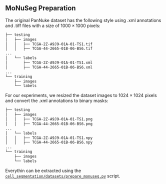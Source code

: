## MoNuSeg Preparation
The original PanNuke dataset has the following style using .xml annotations and .tiff files with a size of $1000 \times 1000$ pixels:

```bash
├── testing
│   ├── images
│   │   ├── TCGA-2Z-A9J9-01A-01-TS1.tif
│   │   ├── TCGA-44-2665-01B-06-BS6.tif
...
│   └── labels
│       ├── TCGA-2Z-A9J9-01A-01-TS1.xml
│       ├── TCGA-44-2665-01B-06-BS6.xml
...
└── training
    ├── images
    └── labels
```
For our experiments, we resized the dataset images to $1024 \times 1024$ pixels and convert the .xml annotations to binary masks:
```bash
├── testing
│   ├── images
│   │   ├── TCGA-2Z-A9J9-01A-01-TS1.png
│   │   ├── TCGA-44-2665-01B-06-BS6.png
...
│   └── labels
│   │   ├── TCGA-2Z-A9J9-01A-01-TS1.npy
│   │   ├── TCGA-44-2665-01B-06-BS6.npy
...
└── training
    ├── images
    └── labels
```

Everythin can be extracted using the [`cell_segmentation/datasets/prepare_monuseg.py`](cell_segmentation/datasets/prepare_monuseg.py) script.
